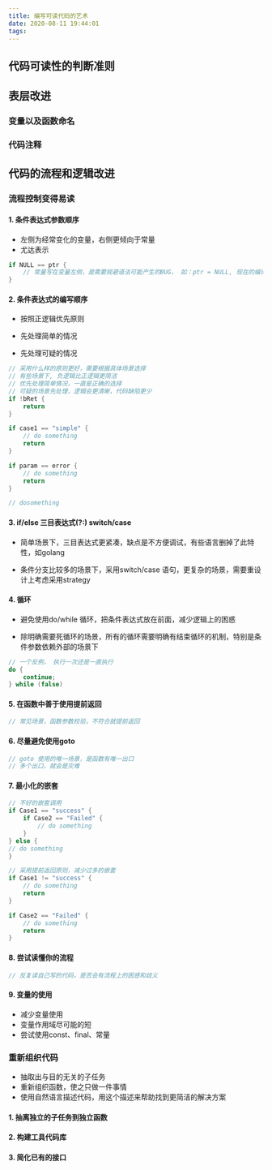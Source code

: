```yaml
---
title: 编写可读代码的艺术
date: 2020-08-11 19:44:01
tags:
---
```


## 代码可读性的判断准则

## 表层改进

### 变量以及函数命名

### 代码注释

## 代码的流程和逻辑改进

### 流程控制变得易读

#### 1. 条件表达式参数顺序

- 左侧为经常变化的变量，右侧更倾向于常量
- 尤达表示

```c++
if NULL == ptr {
    // 常量写在变量左侧，是需要规避语法可能产生的BUG， 如：ptr = NULL, 现在的编译器检查可以友好的检查排除，这种写法比较过时
}
```

#### 2. 条件表达式的编写顺序

- 按照正逻辑优先原则

- 先处理简单的情况

- 先处理可疑的情况
  
```c++
// 采用什么样的原则更好，需要根据具体场景选择
// 有些场景下, 负逻辑比正逻辑更简洁
// 优先处理简单情况，一直是正确的选择
// 可疑的场景先处理，逻辑会更清晰，代码缺陷更少
if !bRet {
    return
}

if case1 == "simple" {
    // do something
    return
}

if param == error {
    // do something
    return
}

// dosomething

```

#### 3. if/else 三目表达式(?:) switch/case

- 简单场景下，三目表达式更紧凑，缺点是不方便调试，有些语言删掉了此特性，如golang

- 条件分支比较多的场景下，采用switch/case 语句，更复杂的场景，需要重设计上考虑采用strategy

#### 4. 循环

- 避免使用do/while 循环，把条件表达式放在前面，减少逻辑上的困惑

- 除明确需要死循环的场景，所有的循环需要明确有结束循环的机制，特别是条件参数依赖外部的场景下

```c++
// 一个反例， 执行一次还是一直执行
do {
    continue;
} while (false)

```

#### 5. 在函数中善于使用提前返回

```C++
// 常见场景，函数参数校验，不符合就提前返回
```
  
#### 6. 尽量避免使用goto

```c++
// goto 使用的唯一场景，是函数有唯一出口
// 多个出口，就会是灾难
```

#### 7. 最小化的嵌套

```C++
// 不好的嵌套调用
if Case1 == "success" {
    if Case2 == "Failed" {
        // do something
    }
} else {
// do something
}

// 采用提前返回原则，减少过多的嵌套
if Case1 != "success" {
    // do something
    return
}

if Case2 == "Failed" {
    // do something
    return
}
```
  
#### 8. 尝试读懂你的流程

```C++
// 反复读自己写的代码，是否会有流程上的困惑和歧义
```

#### 9. 变量的使用

- 减少变量使用
- 变量作用域尽可能的短
- 尝试使用const、final、常量

### 重新组织代码

- 抽取出与目的无关的子任务
- 重新组织函数，使之只做一件事情
- 使用自然语言描述代码，用这个描述来帮助找到更简洁的解决方案

#### 1. 抽离独立的子任务到独立函数

#### 2. 构建工具代码库

#### 3. 简化已有的接口

